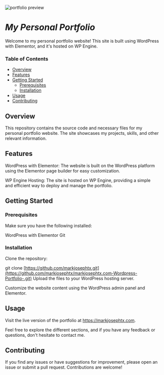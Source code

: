 ![portfolio preview](http://markjosephtx.com/wp-content/uploads/2025/03/markjosephtx.com_.png)
# ***My Personal Portfolio***
Welcome to my personal portfolio website! This site is built using WordPress with Elementor, and it's hosted on WP Engine.

### Table of Contents
- [Overview](#overview)
- [Features](#features) 
- [Getting Started](#getting-started)  
  - [Prerequisites](#prerequisites)  
  - [Installation](#installation)  
- [Usage](#usage)  
- [Contributing](#contributing)  

## Overview<a name="overview"></a>
This repository contains the source code and necessary files for my personal portfolio website. The site showcases my projects, skills, and other relevant information.

## Features<a name="features"></a>
WordPress with Elementor: The website is built on the WordPress platform using the Elementor page builder for easy customization.

WP Engine Hosting: The site is hosted on WP Engine, providing a simple and efficient way to deploy and manage the portfolio.

## Getting Started<a name="getting-started"></a>
### Prerequisites<a name="prerequisites"></a>
Make sure you have the following installed:

WordPress with Elementor
Git

### Installation<a name="installation"></a>
Clone the repository:

git clone [https://github.com/markjosephtx.git](https://github.com/markjosephtx/markjosephtx.com-Wordpress-Portfolio-.git)
Upload the files to your WordPress hosting server.

Customize the website content using the WordPress admin panel and Elementor.

## Usage<a name="usage"></a>
Visit the live version of the portfolio at https://markjosephtx.com.

Feel free to explore the different sections, and if you have any feedback or questions, don't hesitate to contact me.

## Contributing<a name="contributing"></a>
If you find any issues or have suggestions for improvement, please open an issue or submit a pull request. Contributions are welcome!
